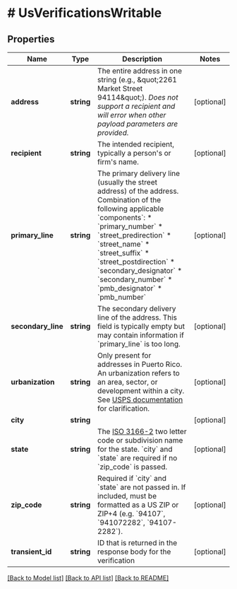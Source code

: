 # # UsVerificationsWritable

## Properties

Name | Type | Description | Notes
------------ | ------------- | ------------- | -------------
**address** | **string** | The entire address in one string (e.g., \&quot;2261 Market Street 94114\&quot;). _Does not support a recipient and will error when other payload parameters are provided._ | [optional]
**recipient** | **string** | The intended recipient, typically a person&#39;s or firm&#39;s name. | [optional]
**primary_line** | **string** | The primary delivery line (usually the street address) of the address. Combination of the following applicable &#x60;components&#x60;: * &#x60;primary_number&#x60; * &#x60;street_predirection&#x60; * &#x60;street_name&#x60; * &#x60;street_suffix&#x60; * &#x60;street_postdirection&#x60; * &#x60;secondary_designator&#x60; * &#x60;secondary_number&#x60; * &#x60;pmb_designator&#x60; * &#x60;pmb_number&#x60; | [optional]
**secondary_line** | **string** | The secondary delivery line of the address. This field is typically empty but may contain information if &#x60;primary_line&#x60; is too long. | [optional]
**urbanization** | **string** | Only present for addresses in Puerto Rico. An urbanization refers to an area, sector, or development within a city. See [USPS documentation](https://pe.usps.com/text/pub28/28api_008.htm#:~:text&#x3D;I51.,-4%20Urbanizations&amp;text&#x3D;In%20Puerto%20Rico%2C%20identical%20street,placed%20before%20the%20urbanization%20name.) for clarification. | [optional]
**city** | **string** |  | [optional]
**state** | **string** | The [ISO 3166-2](https://en.wikipedia.org/wiki/ISO_3166-2:US) two letter code or subdivision name for the state. &#x60;city&#x60; and &#x60;state&#x60; are required if no &#x60;zip_code&#x60; is passed. | [optional]
**zip_code** | **string** | Required if &#x60;city&#x60; and &#x60;state&#x60; are not passed in. If included, must be formatted as a US ZIP or ZIP+4 (e.g. &#x60;94107&#x60;, &#x60;941072282&#x60;, &#x60;94107-2282&#x60;). | [optional]
**transient_id** | **string** | ID that is returned in the response body for the verification | [optional]

[[Back to Model list]](../../README.md#models) [[Back to API list]](../../README.md#endpoints) [[Back to README]](../../README.md)
